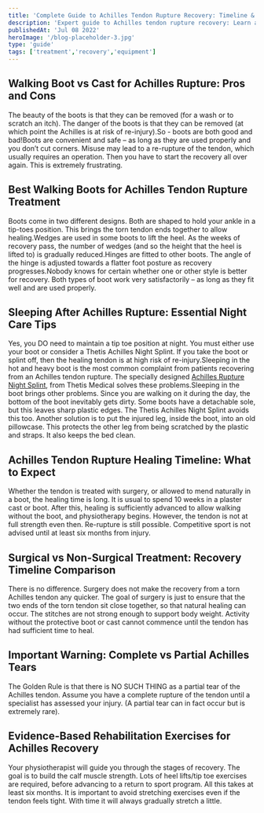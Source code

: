 ```yaml
---
title: 'Complete Guide to Achilles Tendon Rupture Recovery: Timeline & Treatment Options'
description: 'Expert guide to Achilles tendon rupture recovery: Learn about recovery timelines, walking boot options, rehabilitation exercises, and essential tips to prevent re-injury. Includes both surgical and non-surgical treatment paths.'
publishedAt: 'Jul 08 2022'
heroImage: '/blog-placeholder-3.jpg'
type: 'guide'
tags: ['treatment','recovery','equipment']
---
```



## Walking Boot vs Cast for Achilles Rupture: Pros and Cons

The beauty of the boots is that they can be removed (for a wash or to scratch an itch). The danger of the boots is that they can be removed (at which point the Achilles is at risk of re-injury).So - boots are both good and bad!Boots are convenient and safe – as long as they are used properly and you don’t cut corners. Misuse may lead to a re-rupture of the tendon, which usually requires an operation. Then you have to start the recovery all over again. This is extremely frustrating.

## Best Walking Boots for Achilles Tendon Rupture Treatment

Boots come in two different designs. Both are shaped to hold your ankle in a tip-toes position. This brings the torn tendon ends together to allow healing.Wedges are used in some boots to lift the heel. As the weeks of recovery pass, the number of wedges (and so the height that the heel is lifted to) is gradually reduced.Hinges are fitted to other boots. The angle of the hinge is adjusted towards a flatter foot posture as recovery progresses.Nobody knows for certain whether one or other style is better for recovery. Both types of boot work very satisfactorily – as long as they fit well and are used properly.

## Sleeping After Achilles Rupture: Essential Night Care Tips

Yes, you DO need to maintain a tip toe position at night. You must either use your boot or consider a Thetis Achilles Night Splint. If you take the boot or splint off, then the healing tendon is at high risk of re-injury.Sleeping in the hot and heavy boot is the most common complaint from patients recovering from an Achilles tendon rupture. The specially designed [Achilles Rupture Night Splint](https://thetismedical.com/night-splint.html), from Thetis Medical solves these problems.Sleeping in the boot brings other problems. Since you are walking on it during the day, the bottom of the boot inevitably gets dirty. Some boots have a detachable sole, but this leaves sharp plastic edges. The Thetis Achilles Night Splint avoids this too. Another solution is to put the injured leg, inside the boot, into an old pillowcase. This protects the other leg from being scratched by the plastic and straps. It also keeps the bed clean.

## Achilles Tendon Rupture Healing Timeline: What to Expect

Whether the tendon is treated with surgery, or allowed to mend naturally in a boot, the healing time is long. It is usual to spend 10 weeks in a plaster cast or boot. After this, healing is sufficiently advanced to allow walking without the boot, and physiotherapy begins. However, the tendon is not at full strength even then. Re-rupture is still possible. Competitive sport is not advised until at least six months from injury.

## Surgical vs Non-Surgical Treatment: Recovery Timeline Comparison

There is no difference. Surgery does not make the recovery from a torn Achilles tendon any quicker. The goal of surgery is just to ensure that the two ends of the torn tendon sit close together, so that natural healing can occur. The stitches are not strong enough to support body weight. Activity without the protective boot or cast cannot commence until the tendon has had sufficient time to heal.

## Important Warning: Complete vs Partial Achilles Tears

The Golden Rule is that there is NO SUCH THING as a partial tear of the Achilles tendon. Assume you have a complete rupture of the tendon until a specialist has assessed your injury. (A partial tear can in fact occur but is extremely rare).

## Evidence-Based Rehabilitation Exercises for Achilles Recovery

Your physiotherapist will guide you through the stages of recovery. The goal is to build the calf muscle strength. Lots of heel lifts/tip toe exercises are required, before advancing to a return to sport program. All this takes at least six months. It is important to avoid stretching exercises even if the tendon feels tight. With time it will always gradually stretch a little.
